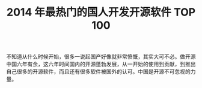 ﻿---
layout: post
title: 2014 年最热门的国人开发开源软件 TOP 100
categories: [blog ]
tags: [OpenSource, Soft, ]
description: 他山之石，可以攻玉
---


不知道从什么时候开始，很多一说起国产好像就非常愤慨，其实大可不必。做开源中国六年有余，这六年时间国内的开源蓬勃发展，从一开始的使用到贡献，到推出自己很多的开源软件，而且还有很多软件被国外的认可。中国是开源不可忽视的力量。
